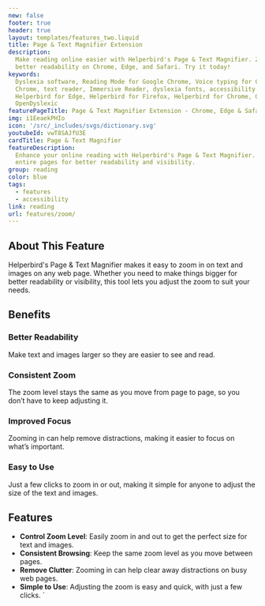 ```yaml
---
new: false
footer: true
header: true
layout: templates/features_two.liquid
title: Page & Text Magnifier Extension
description:
  Make reading online easier with Helperbird's Page & Text Magnifier. Zoom in on text and images for
  better readability on Chrome, Edge, and Safari. Try it today!
keywords:
  Dyslexia software, Reading Mode for Google Chrome, Voice typing for Chrome, Text to speech for
  Chrome, text reader, Immersive Reader, dyslexia fonts, accessibility software, dyslexia software,
  Helperbird for Edge, Helperbird for Firefox, Helperbird for Chrome, Opendyslexic for Chrome,
  OpenDyslexic
featurePageTitle: Page & Text Magnifier Extension - Chrome, Edge & Safari
img: i1EeaekPHIo
icon: '/src/_includes/svgs/dictionary.svg'
youtubeId: vwT8SAJfU3E
cardTitle: Page & Text Magnifier
featureDescription:
  Enhance your online reading with Helperbird's Page & Text Magnifier. Easily zoom in on text and
  entire pages for better readability and visibility.
group: reading
color: blue
tags:
  - features
  - accessibility
link: reading
url: features/zoom/
---
```


## About This Feature

Helperbird's Page & Text Magnifier makes it easy to zoom in on text and images on any web page.
Whether you need to make things bigger for better readability or visibility, this tool lets you
adjust the zoom to suit your needs.

## Benefits

### Better Readability

Make text and images larger so they are easier to see and read.

### Consistent Zoom

The zoom level stays the same as you move from page to page, so you don’t have to keep adjusting it.

### Improved Focus

Zooming in can help remove distractions, making it easier to focus on what’s important.

### Easy to Use

Just a few clicks to zoom in or out, making it simple for anyone to adjust the size of the text and
images.

## Features

- **Control Zoom Level**: Easily zoom in and out to get the perfect size for text and images.
- **Consistent Browsing**: Keep the same zoom level as you move between pages.
- **Remove Clutter**: Zooming in can help clear away distractions on busy web pages.
- **Simple to Use**: Adjusting the zoom is easy and quick, with just a few clicks. `
